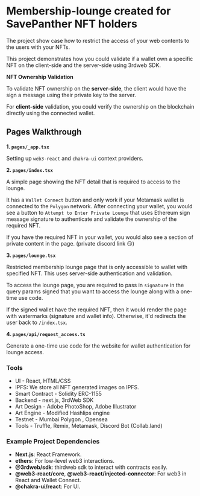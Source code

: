 # Membership-lounge created for SavePanther NFT holders

The project show case how to restrict the access of your web contents to the users with your NFTs.

This project demonstrates how you could validate if a wallet own a specific NFT on the client-side and the server-side using 3rdweb SDK.


**NFT Ownership Validation**

To validate NFT ownership on the **server-side**, the client would have the sign a message using their private key to the server.

For **client-side** validation, you could verify the ownership on the blockchain directly using the connected wallet.

## Pages Walkthrough
**1. `pages/_app.tsx`**

Setting up `web3-react` and `chakra-ui` context providers.


**2. `pages/index.tsx`**

A simple page showing the NFT detail that is required to access to the lounge.

It has a `Wallet Connect` button and only work if your Metamask wallet is connected to the `Polygon` network. 
After connecting your wallet, you would see a button to `Attempt to Enter Private Lounge` that uses Ethereum sign message signature to authenticate and validate the ownership of the required NFT. 

If you have the required NFT in your wallet, you would also see a section of private content in the page. (private discord link 😏) 


**3. `pages/lounge.tsx`**

Restricted membership lounge page that is only accessible to wallet with specified NFT. This uses server-side authentication and validation.

To access the lounge page, you are required to pass in `signature` in the query params signed that you want to access the lounge along with a one-time use code.

If the signed wallet have the required NFT, then it would render the page with watermarks (signature and wallet info). Otherwise, it'd redirects the user back to `/index.tsx`. 


**4. `pages/api/request_access.ts`**

Generate a one-time use code for the website for wallet authentication for lounge access.

### Tools
- UI - React, HTML/CSS
- IPFS: We store all NFT generated images on IPFS.
- Smart Contract - Solidity ERC-1155
- Backend - next.js, 3rdWeb SDK
- Art Design - Adobe PhotoShop, Adobe Illustrator
- Art Engine - Modified Hashlips engine
- Testnet - Mumbai Polygon , Opensea
- Tools - Truffle, Remix, Metamask, Discord Bot (Collab.land)

### Example Project Dependencies
- **Next.js**: React Framework.
- **ethers**: For low-level web3 interactions.
- **@3rdweb/sdk**: thirdweb sdk to interact with contracts easily.
- **@web3-react/core**, **@web3-react/injected-connector**: For web3 in React and Wallet Connect.
- **@chakra-ui/react**: For UI.

